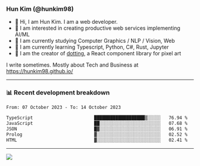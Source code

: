 ### Hun Kim (@hunkim98)

- 👋 Hi, I am Hun Kim. I am a web developer. 
- 🤔 I am interested in creating productive web services implementing AI/ML
- 🔭 I am currently studying Computer Graphics / NLP / Vision, Web 
- 🌱 I am currently learning Typescript, Python, C#, Rust, Jupyter
- 🎨 I am the creator of [dotting]([hunkim98.github.io/dotting](https://github.com/hunkim98/dotting)), a React component library for pixel art

I write sometimes. Mostly about Tech and Business at https://hunkim98.github.io/

---
### 📊 Recent development breakdown
<!--START_SECTION:waka-->

```txt
From: 07 October 2023 - To: 14 October 2023

TypeScript                       ███████████████████▒░░░░░   76.94 %
JavaScript                       ██░░░░░░░░░░░░░░░░░░░░░░░   07.68 %
JSON                             █▓░░░░░░░░░░░░░░░░░░░░░░░   06.91 %
Prolog                           ▓░░░░░░░░░░░░░░░░░░░░░░░░   02.52 %
HTML                             ▓░░░░░░░░░░░░░░░░░░░░░░░░   02.41 %
```

<!--END_SECTION:waka-->
---

<!-- <div align='center'> -->
  <img align="center" src="https://github-readme-stats.vercel.app/api?username=hunkim98&theme=dark&show_icons=true"/>
<!-- </div> -->
<!--
**hunkim98/hunkim98** is a ✨ _special_ ✨ repository because its `README.md` (this file) appears on your GitHub profile.

Here are some ideas to get you started:

- 🔭 I’m currently working on ...
- 🌱 I’m currently learning ...
- 👯 I’m looking to collaborate on ...
- 🤔 I’m looking for help with ...
- 💬 Ask me about ...
- 📫 How to reach me: ...
- 😄 Pronouns: ...
- ⚡ Fun fact: ...
-->
